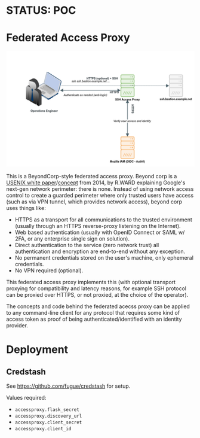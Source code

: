 # STATUS: POC

# Federated Access Proxy

![Diagram](/docs/images/hl_diagram.png?raw=true "High-level diagram")

This is a BeyondCorp-style federated access proxy.  Beyond corp is a [USENIX white
paper](https://www.usenix.org/system/files/login/articles/login_dec14_02_ward.pdf)/[concept](https://research.google.com/pubs/pub43231.html)
from 2014, by R.WARD explaining Google's next-gen network perimeter: there is none.  Instead of using network access
control to create a guarded perimeter where only trusted users have access (such as via VPN tunnel, which provides
network access), beyond corp uses things like:

- HTTPS as a transport for all communications to the trusted environment (usually through an HTTPS reverse-proxy
  listening on the Internet).
- Web based authentication (usually with OpenID Connect or SAML w/ 2FA, or any enterprise single sign on solution).
- Direct authentication to the service (zero network trust) all authentication and encryption are end-to-end without any exception.
- No permanent credentials stored on the user's machine, only ephemeral credentials.
- No VPN required (optional).

This federated access proxy implements this (with optional transport proxying for compatibility and latency reasons, for
example SSH protocol can be proxied over HTTPS, or not proxied, at the choice of the operator).

The concepts and code behind the federated acecss proxy can be applied to any command-line client for any protocol that
requires some kind of access token as proof of being authenticated/identified with an identity provider.

# Deployment

## Credstash

See https://github.com/fugue/credstash for setup.

Values required:
- `accessproxy.flask_secret`
- `accessproxy.discovery_url`
- `accessproxy.client_secret`
- `accessproxy.client_id`
